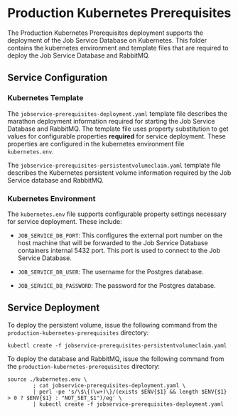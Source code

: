 # Production Kubernetes Prerequisites

The Production Kubernetes Prerequisites deployment supports the deployment of the Job Service Database on Kubernetes. This folder contains the kubernetes environment and template files that are required to deploy the Job Service Database and RabbitMQ.

## Service Configuration

### Kubernetes Template
The `jobservice-prerequisites-deployment.yaml` template file describes the marathon deployment information required for starting the Job Service Database and RabbitMQ. The template file uses property substitution to get values for configurable properties **required** for service deployment. These properties are configured in the kubernetes environment file `kubernetes.env`.

The `jobservice-prerequisites-persistentvolumeclaim.yaml` template file describes the Kubernetes persistent volume  information required by the Job Service database and RabbitMQ.

### Kubernetes Environment
The `kubernetes.env` file supports configurable property settings necessary for service deployment. These include:

- `JOB_SERVICE_DB_PORT`: This configures the external port number on the host machine that will be forwarded to the Job Service Database containers internal 5432 port. This port is used to connect to the Job Service Database.

- `JOB_SERVICE_DB_USER`: The username for the Postgres database.

- `JOB_SERVICE_DB_PASSWORD`: The password for the Postgres database.

## Service Deployment

To deploy the persistent volume, issue the following command from the `production-kubernetes-prerequisites` directory:

    kubectl create -f jobservice-prerequisites-persistentvolumeclaim.yaml

To deploy the database and RabbitMQ, issue the following command from the `production-kubernetes-prerequisites` directory:

    source ./kubernetes.env \
            ; cat jobservice-prerequisites-deployment.yaml \
            | perl -pe 's/\$\{(\w+)\}/(exists $ENV{$1} && length $ENV{$1} > 0 ? $ENV{$1} : "NOT_SET_$1")/eg' \
            | kubectl create -f jobservice-prerequisites-deployment.yaml
